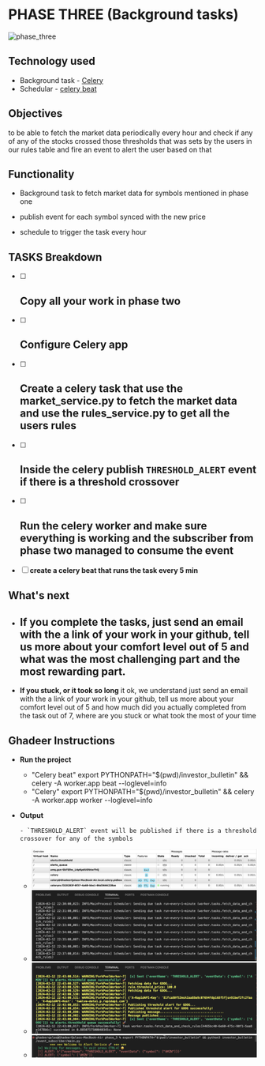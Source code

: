 # PHASE THREE (Background tasks)

![phase_three](../imgs/phase-three.jpg)

## Technology used

- Background task - [Celery](https://docs.celeryq.dev/en/stable/getting-started/first-steps-with-celery.html)
- Schedular - [celery beat](https://docs.celeryq.dev/en/stable/userguide/periodic-tasks.html)

## Objectives

to be able to fetch the market data periodically every hour and check if any of any of the stocks crossed those thresholds that was sets by the users in our rules table and fire an event to alert the user based on that

## Functionality

- Background task to fetch market data for symbols mentioned in phase one

- publish event for each symbol synced with the new price

- schedule to trigger the task every hour

## TASKS Breakdown

- [ ] ## **Copy all your work in phase two**
- [ ] ## **Configure Celery app**
- [ ] ## **Create a celery task that use the market_service.py to fetch the market data and use the rules_service.py to get all the users rules**
- [ ] ## **Inside the celery publish `THRESHOLD_ALERT` event if there is a threshold crossover**
- [ ] ## **Run the celery worker and make sure everything is working and the subscriber from phase two managed to consume the event**
- [ ] **create a celery beat that runs the task every 5 min**

## What's next

- ## **If you complete the tasks**, just send an email with the a link of your work in your github, tell us more about your comfort level out of 5 and what was the most challenging part and the most rewarding part.

- **If you stuck, or it took so long** it ok, we understand just send an email with the a link of your work in your github, tell us more about your comfort level out of 5 and how much did you actually completed from the task out of 7, where are you stuck or what took the most of your time

## Ghadeer Instructions

- **Run the project**

  - "Celery beat" export PYTHONPATH="$(pwd)/investor_bulletin" && celery -A worker.app beat --loglevel=info
  - "Celery" export PYTHONPATH="$(pwd)/investor_bulletin" && celery -A worker.app worker --loglevel=info

- **Output**

      - `THRESHOLD_ALERT` event will be published if there is a threshold crossover for any of the symbols

  - ![alt text](../imgs/celery.png)
  - ![alt text](../imgs/celery_beat.png)
  - ![alt text](../imgs/main_celery.png)
  - ![alt text](../imgs/rabbitmq.png)
